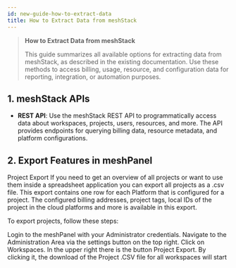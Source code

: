 ```yaml
---
id: new-guide-how-to-extract-data
title: How to Extract Data from meshStack
---
```


> **How to Extract Data from meshStack**
>
> This guide summarizes all available options for extracting data from meshStack, as described in the existing documentation. Use these methods to access billing, usage, resource, and configuration data for reporting, integration, or automation purposes.

## 1. meshStack APIs

- **REST API**: Use the meshStack REST API to programmatically access data about workspaces, projects, users, resources, and more. The API provides endpoints for querying billing data, resource metadata, and platform configurations.

## 2. Export Features in meshPanel

Project Export
If you need to get an overview of all projects or want to use them inside a spreadsheet application you can export all projects as a .csv file. This export contains one row for each Platform that is configured for a project. The configured billing addresses, project tags, local IDs of the project in the cloud platforms and more is available in this export.

To export projects, follow these steps:

Login to the meshPanel with your Administrator credentials.
Navigate to the Administration Area via the settings button on the top right.
Click on Workspaces.
In the upper right there is the button Project Export. By clicking it, the download of the Project .CSV file for all workspaces will start

